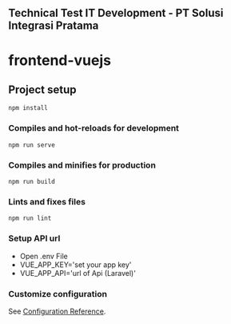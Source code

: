 ## Technical Test IT Development - PT Solusi Integrasi Pratama

# frontend-vuejs

## Project setup
```
npm install
```

### Compiles and hot-reloads for development
```
npm run serve
```

### Compiles and minifies for production
```
npm run build
```

### Lints and fixes files
```
npm run lint
```

### Setup API url

- Open .env File
- VUE_APP_KEY='set your app key'
- VUE_APP_API='url of Api (Laravel)'

### Customize configuration
See [Configuration Reference](https://cli.vuejs.org/config/).
